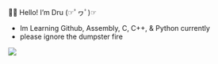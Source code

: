 👋🏻 Hello! I’m Dru (☞ﾟヮﾟ)☞
- Im Learning Github, Assembly, C, C++, & Python currently 
- please ignore the dumpster fire


![](https://media2.giphy.com/media/13HgwGsXF0aiGY/giphy.gif)
